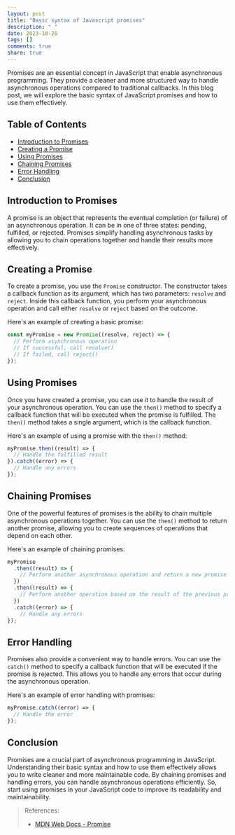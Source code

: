 ```yaml
---
layout: post
title: "Basic syntax of Javascript promises"
description: " "
date: 2023-10-26
tags: []
comments: true
share: true
---
```


Promises are an essential concept in JavaScript that enable asynchronous programming. They provide a cleaner and more structured way to handle asynchronous operations compared to traditional callbacks. In this blog post, we will explore the basic syntax of JavaScript promises and how to use them effectively.

## Table of Contents
- [Introduction to Promises](#introduction-to-promises)
- [Creating a Promise](#creating-a-promise)
- [Using Promises](#using-promises)
- [Chaining Promises](#chaining-promises)
- [Error Handling](#error-handling)
- [Conclusion](#conclusion)

## Introduction to Promises

A promise is an object that represents the eventual completion (or failure) of an asynchronous operation. It can be in one of three states: pending, fulfilled, or rejected. Promises simplify handling asynchronous tasks by allowing you to chain operations together and handle their results more effectively.

## Creating a Promise

To create a promise, you use the `Promise` constructor. The constructor takes a callback function as its argument, which has two parameters: `resolve` and `reject`. Inside this callback function, you perform your asynchronous operation and call either `resolve` or `reject` based on the outcome.

Here's an example of creating a basic promise:

```javascript
const myPromise = new Promise((resolve, reject) => {
  // Perform asynchronous operation
  // If successful, call resolve()
  // If failed, call reject()
});
```

## Using Promises

Once you have created a promise, you can use it to handle the result of your asynchronous operation. You can use the `then()` method to specify a callback function that will be executed when the promise is fulfilled. The `then()` method takes a single argument, which is the callback function.

Here's an example of using a promise with the `then()` method:

```javascript
myPromise.then((result) => {
  // Handle the fulfilled result
}).catch((error) => {
  // Handle any errors
});
```

## Chaining Promises

One of the powerful features of promises is the ability to chain multiple asynchronous operations together. You can use the `then()` method to return another promise, allowing you to create sequences of operations that depend on each other.

Here's an example of chaining promises:

```javascript
myPromise
  .then((result) => {
    // Perform another asynchronous operation and return a new promise
  })
  .then((result) => {
    // Perform another operation based on the result of the previous promise
  })
  .catch((error) => {
    // Handle any errors
});
```

## Error Handling

Promises also provide a convenient way to handle errors. You can use the `catch()` method to specify a callback function that will be executed if the promise is rejected. This allows you to handle any errors that occur during the asynchronous operation.

Here's an example of error handling with promises:

```javascript
myPromise.catch((error) => {
  // Handle the error
});
```

## Conclusion

Promises are a crucial part of asynchronous programming in JavaScript. Understanding their basic syntax and how to use them effectively allows you to write cleaner and more maintainable code. By chaining promises and handling errors, you can handle asynchronous operations efficiently. So, start using promises in your JavaScript code to improve its readability and maintainability.

> References:
> - [MDN Web Docs - Promise](https://developer.mozilla.org/en-US/docs/Web/JavaScript/Reference/Global_Objects/Promise)
